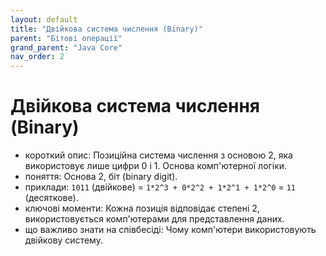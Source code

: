 ```yaml
---
layout: default
title: "Двійкова система числення (Binary)"
parent: "Бітові операції"
grand_parent: "Java Core"
nav_order: 2
---
```


# Двійкова система числення (Binary)

*   короткий опис: Позиційна система числення з основою 2, яка використовує лише цифри 0 і 1. Основа комп'ютерної логіки.
*   поняття: Основа 2, біт (binary digit).
*   приклади: `1011` (двійкове) = `1*2^3 + 0*2^2 + 1*2^1 + 1*2^0` = `11` (десяткове).
*   ключові моменти: Кожна позиція відповідає степені 2, використовується комп'ютерами для представлення даних.
*   що важливо знати на співбесіді: Чому комп'ютери використовують двійкову систему.
